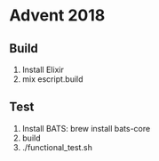 # Advent 2018

## Build

1) Install Elixir
2) mix escript.build

## Test

1) Install BATS: brew install bats-core
2) build
3) ./functional_test.sh

